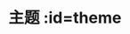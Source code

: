 ﻿# 主题 :id=theme

<div style="width: 100%;" align="center">
  <theme-list label="默认" shared="分享你的主题！"></theme-card>
</div>